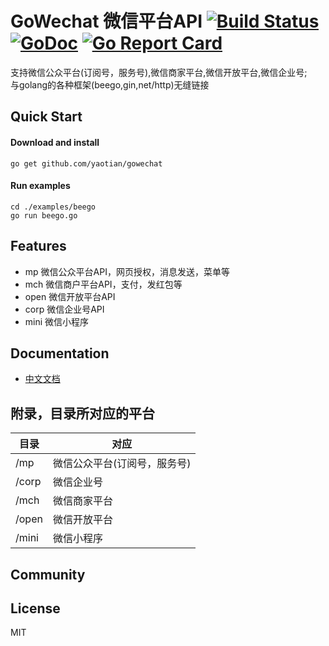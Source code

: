 # GoWechat 微信平台API [![Build Status](https://travis-ci.org/yaotian/gowechat.svg?branch=master)](https://travis-ci.org/yaotian/gowechat)  [![GoDoc](http://godoc.org/github.com/yaotian/gowechat?status.svg)](http://godoc.org/github.com/yaotian/gowechat)  [![Go Report Card](https://goreportcard.com/badge/github.com/yaotian/gowechat)](https://goreportcard.com/report/github.com/yaotian/gowechat)

支持微信公众平台(订阅号，服务号),微信商家平台,微信开放平台,微信企业号;  
与golang的各种框架(beego,gin,net/http)无缝链接

## Quick Start

#### Download and install
    go get github.com/yaotian/gowechat

#### Run examples
    cd ./examples/beego
    go run beego.go

## Features
* mp 微信公众平台API，网页授权，消息发送，菜单等
* mch 微信商户平台API，支付，发红包等
* open 微信开放平台API
* corp 微信企业号API
* mini 微信小程序

## Documentation
* [中文文档](https://yaotian.github.io/gowechat/)

## 附录，目录所对应的平台

目录| 对应 |
----|------|
/mp | 微信公众平台(订阅号，服务号)  |
/corp | 微信企业号  |
/mch | 微信商家平台  |
/open| 微信开放平台|
/mini| 微信小程序|

## Community

## License
MIT